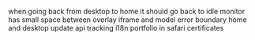 when going back from desktop to home it should go back to idle
monitor has small space between overlay iframe and model
error boundary home and desktop
update api tracking
i18n
portfolio in safari
certificates